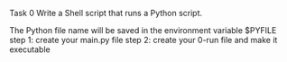 Task 0
Write a Shell script that runs a Python script.

The Python file name will be saved in the environment variable $PYFILE
step 1: create your main.py file
step 2: create your 0-run file and make it executable
